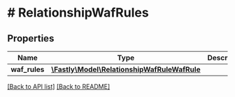 # # RelationshipWafRules

## Properties

Name | Type | Description | Notes
------------ | ------------- | ------------- | -------------
**waf_rules** | [**\Fastly\Model\RelationshipWafRuleWafRule**](RelationshipWafRuleWafRule.md) |  | [optional] 


[[Back to API list]](../../README.md#endpoints) [[Back to README]](../../README.md)
